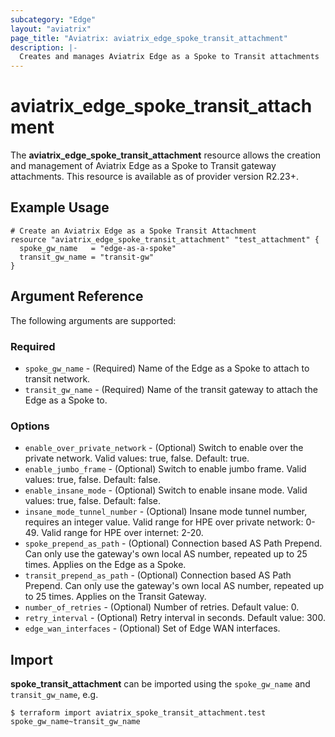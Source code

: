 ```yaml
---
subcategory: "Edge"
layout: "aviatrix"
page_title: "Aviatrix: aviatrix_edge_spoke_transit_attachment"
description: |-
  Creates and manages Aviatrix Edge as a Spoke to Transit attachments
---
```


# aviatrix_edge_spoke_transit_attachment

The **aviatrix_edge_spoke_transit_attachment** resource allows the creation and management of Aviatrix Edge as a Spoke to Transit gateway attachments. This resource is available as of provider version R2.23+.

## Example Usage

```hcl
# Create an Aviatrix Edge as a Spoke Transit Attachment
resource "aviatrix_edge_spoke_transit_attachment" "test_attachment" {
  spoke_gw_name   = "edge-as-a-spoke"
  transit_gw_name = "transit-gw"
}
```

## Argument Reference

The following arguments are supported:

### Required

* `spoke_gw_name` - (Required) Name of the Edge as a Spoke to attach to transit network.
* `transit_gw_name` - (Required) Name of the transit gateway to attach the Edge as a Spoke to.

### Options

* `enable_over_private_network` - (Optional) Switch to enable over the private network. Valid values: true, false. Default: true.
* `enable_jumbo_frame` - (Optional) Switch to enable jumbo frame. Valid values: true, false. Default: false.
* `enable_insane_mode` - (Optional) Switch to enable insane mode. Valid values: true, false. Default: false.
* `insane_mode_tunnel_number` - (Optional) Insane mode tunnel number, requires an integer value. Valid range for HPE over private network: 0-49. Valid range for HPE over internet: 2-20.
* `spoke_prepend_as_path` - (Optional) Connection based AS Path Prepend. Can only use the gateway's own local AS number, repeated up to 25 times. Applies on the Edge as a Spoke.
* `transit_prepend_as_path` - (Optional) Connection based AS Path Prepend. Can only use the gateway's own local AS number, repeated up to 25 times. Applies on the Transit Gateway.
* `number_of_retries` - (Optional) Number of retries. Default value: 0.
* `retry_interval` - (Optional) Retry interval in seconds. Default value: 300.
* `edge_wan_interfaces` - (Optional) Set of Edge WAN interfaces.

## Import

**spoke_transit_attachment** can be imported using the `spoke_gw_name` and `transit_gw_name`, e.g.

```
$ terraform import aviatrix_spoke_transit_attachment.test spoke_gw_name~transit_gw_name
```
